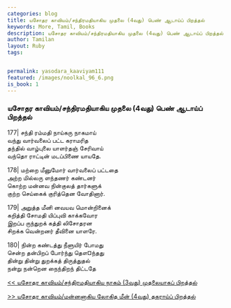 ```yaml
---  
categories: blog  
title: யசோதர காவியம்/சந்திரமதியாகிய முதலை (4வது) பெண் ஆடாய்ப் பிறத்தல்
keywords: More, Tamil, Books  
description: யசோதர காவியம்/சந்திரமதியாகிய முதலை (4வது) பெண் ஆடாய்ப் பிறத்தல்
author: Tamilan  
layout: Ruby  
tags:     


permalink: yasodara_kaaviyam111  
featured: /images/noolkal_96_6.png  
is_book: 1
---  
```



### யசோதர காவியம்/சந்திரமதியாகிய முதலை (4வது) பெண் ஆடாய்ப் பிறத்தல்

177| சந்தி ரம்மதி நாய்கரு நாகமாய்  
வந்து வார்வலைப் பட்ட கராமரித  
தந்தில் வாழ்புலை யாளர்தஞ் சேரிவாய்  
வந்தொ ராட்டின் மடப்பிணை யாயதே.

178| மற்றை மீனுமோர் வார்வலைப் பட்டதை  
அற்ற மில்லரு ளந்தணர் கண்டனர்  
கொற்ற மன்னவ நின்குலத் தார்களுக்  
குற்ற செய்கைக் குரித்தென வோதினார்.

179| அறுத்த மீனி னவயவ மொன்றினைக்  
கறித்தி சோமதி யிப்புவி காக்கவோர  
இறப்ப ருந்துறக் கத்தி லிசோதரன  
சிறக்க வென்றனர் தீவினை யாளரே.

180| நின்ற கண்டத்து நீளுயிர் போமது  
சென்ற தன்பிறப் போர்ந்து தௌ¤ந்தது  
தின்று தின்று துறக்கத் திருத்துதல்  
நன்று நன்றென நைந்திறந் திட்டதே

[<< யசோதர காவியம்/சந்திரமதியாகிய நாகம் (3வது) முதலையாகப் பிறத்தல்](yasodara_kaaviyam110)  
  
[>> யசோதர காவியம்/மன்னனாகிய லோகித மீன் (4வது) தகராய்ப் பிறத்தல்](yasodara_kaaviyam112)


